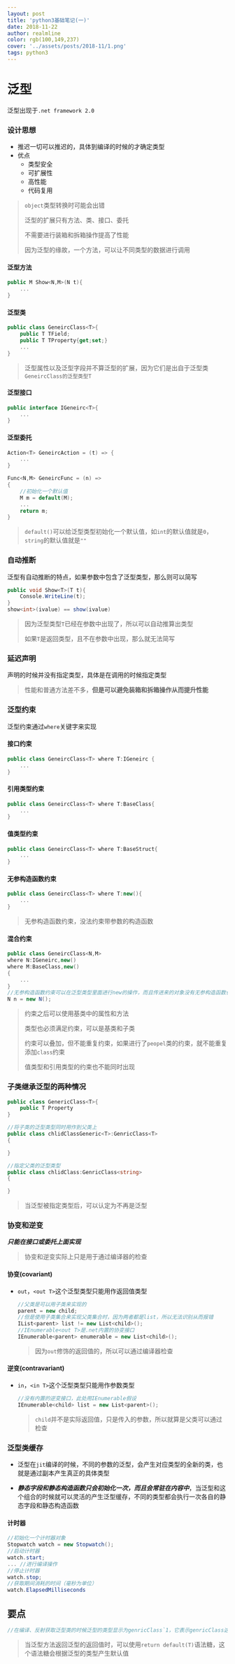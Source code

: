 ```yaml
---
layout: post
title: 'python3基础笔记(一)'
date: 2018-11-22
author: realmline
color: rgb(100,149,237)
cover: '../assets/posts/2018-11/1.png'
tags: python3
---
```


# 泛型

泛型出现于`.net framework 2.0`

### 设计思想

- 推迟一切可以推迟的，具体到编译的时候的才确定类型
- 优点
  - 类型安全
  - 可扩展性
  - 高性能
  - 代码复用

> `object`类型转换时可能会出错
>
> 泛型的扩展只有方法、类、接口、委托
>
> 不需要进行装箱和拆箱操作提高了性能
>
> 因为泛型的缘故，一个方法，可以让不同类型的数据进行调用

#### 泛型方法

```c#
public M Show<N,M>(N t){
    ...
}
```

#### 泛型类

```c#
public class GeneircClass<T>{
    public T TField;
    public T TProperty{get;set;}
    ...
}
```

> 泛型属性以及泛型字段并不算泛型的扩展，因为它们是出自于泛型类`GeneircClass的泛型类型T`

#### 泛型接口

```c#
public interface IGeneirc<T>{
    ...
}
```

#### 泛型委托

````c#
Action<T> GeneircAction = (t) => {
    ...
}

Func<N,M> GeneircFunc = (n) =>
{
    //初始化一个默认值
    M m = default(M);
    ...
    return m;
}
````

> `default()`可以给泛型类型初始化一个默认值，如`int`的默认值就是`0`，`string`的默认值就是`""`

### 自动推断

泛型有自动推断的特点，如果参数中包含了泛型类型，那么则可以简写

```c#
public void Show<T>(T t){
    Console.WriteLine(t);
}
show<int>(ivalue) == show(ivalue)
```

> 因为泛型类型`T`已经在参数中出现了，所以可以自动推算出类型
>
> 如果`T`是返回类型，且不在参数中出现，那么就无法简写

### 延迟声明

声明的时候并没有指定类型，具体是在调用的时候指定类型

> 性能和普通方法差不多，**但是可以避免装箱和拆箱操作从而提升性能**

### 泛型约束

泛型约束通过`where`关键字来实现

#### 接口约束

```c#
public class GeneircClass<T> where T:IGeneirc {
    ...
}
```

#### 引用类型约束

```c#
public class GeneircClass<T> where T:BaseClass{
    ...
}
```

#### 值类型约束

```c#
public class GeneircClass<T> where T:BaseStruct{
    ...
}
```

#### 无参构造函数约束

```c#
public class GeneircClass<T> where T:new(){
    ...
}
```

> 无参构造函数约束，没法约束带参数的构造函数

#### 混合约束

```c#
public class GeneircClass<N,M> 
where N:IGeneirc,new()
where M:BaseClass,new()
{
    ...
}
//无参构造函数约束可以在泛型类型里面进行new的操作，而且传进来的对象没有无参构造函数也会产生报错
N n = new N();
```

> 约束之后可以使用基类中的属性和方法
>
> 类型也必须满足约束，可以是基类和子类
>
> 约束可以叠加，但不能重复约束，如果进行了`peopel`类的约束，就不能重复添加`class`约束
>
> 值类型和引用类型的约束也不能同时出现

### 子类继承泛型的两种情况

``` c#
public class GenericClass<T>{
    public T Property
}

//将子类的泛型类型同时用作到父类上
public class chlidClassGeneric<T>:GenricClass<T>
{

}

//指定父类的泛型类型
public class chlidClass:GenricClass<string>   
{

}

```

> 当泛型被指定类型后，可以认定为不再是泛型

### 协变和逆变

***只能在接口或委托上面实现***

> 协变和逆变实际上只是用于通过编译器的检查

#### 协变(covariant)

- `out`，`<out T>`这个泛型类型只能用作返回值类型

  ```c#
  //父类是可以用子类来实现的
  parent = new child;
  //但是使用子类集合来实现父类集合时，因为两者都是list，所以无法识别从而报错
  IList<parent> list != new List<child>();
  //IEnumerable<out T>是.net内置的协变接口
  IEnumerable<parent> enumerable = new List<child>(); 
  ```
  
  > 因为`out`修饰的返回值的，所以可以通过编译器检查

#### 逆变(contravariant)

- `in`，`<in T>`这个泛型类型只能用作参数类型

  ```c#
  //没有内置的逆变接口，此处用IEnumerable假设
  IEnumerable<child> list = new List<parent>(); 
  ```
  
  > `child`并不是实际返回值，只是传入的参数，所以就算是父类可以通过检查

### 泛型类缓存

- 泛型在`jit`编译的时候，不同的参数的泛型，会产生对应类型的全新的类，也就是通过副本产生真正的具体类型

- ***静态字段和静态构造函数只会初始化一次，而且会常驻在内容中***，当泛型和这个组合的时候就可以灵活的产生泛型缓存，不同的类型都会执行一次各自的静态字段和静态构造函数

#### 计时器

``` c#
//初始化一个计时器对象
Stopwatch watch = new Stopwatch();
//启动计时器
watch.start;
... //进行编译操作
//停止计时器
watch.stop;
//获取期间消耗的时间（毫秒为单位）
watch.ElapsedMilliseconds
```

## 要点

```c#
//在编译、反射获取泛型类的时候泛型的类型显示为genricClass`1，它表示genricClass这个泛型类有一个泛型参数，`2则表示有两个泛型参数
```

> 当泛型方法返回泛型的返回值时，可以使用`return default(T)`语法糖，这个语法糖会根据泛型的类型产生默认值

